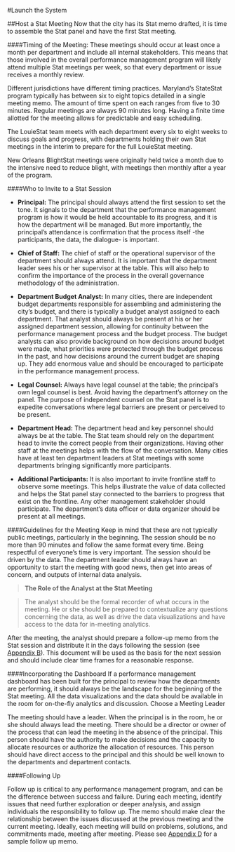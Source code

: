 #Launch the System

##Host a Stat Meeting
Now that the city has its Stat memo drafted, it is time to assemble the Stat panel and have the first Stat meeting.

####Timing of the Meeting:
These meetings should occur at least once a month per department and include all internal stakeholders. This means that those involved in the overall performance management program will likely attend multiple Stat meetings per week, so that every department or issue receives a monthly review.

Different jurisdictions have different timing practices. 
Maryland’s StateStat program typically has between six to eight topics detailed in a single meeting memo. The amount of time spent on each ranges from five to 30 minutes. Regular meetings are always 90 minutes long. Having a finite time allotted for the meeting allows for predictable and easy scheduling.

The LouieStat team meets with each department every six to eight weeks to discuss goals and progress, with departments holding their own Stat meetings in the interim to prepare for the full LouieStat meeting.

New Orleans BlightStat meetings were originally held twice a month due to the intensive need to reduce blight, with meetings then monthly after a year of the program.

####Who to Invite to a Stat Session

* **Principal:** The principal should always attend the first session to set the tone. It signals to the department that the performance management program is how it would be held accountable to its progress, and it is how the department will be managed. But more importantly, the principal’s attendance is confirmation that the process itself -the participants, the data, the dialogue- is important.

* **Chief of Staff:** The chief of staff or the operational supervisor of the department should always attend. It is important that the department leader sees his or her supervisor at the table. This will also help to confirm the importance of the process in the overall governance methodology of the administration.

* **Department Budget Analyst:** In many cities, there are independent budget departments responsible for assembling and administering the city’s budget, and there is typically a budget analyst assigned to each department. That analyst should always be present at his or her assigned department session, allowing for continuity between the performance management process and the budget process. The budget analysts can also provide background on how decisions around budget were made, what priorities were protected through the budget process in the past, and how decisions around the current budget are shaping up. They add enormous value and should be encouraged to participate in the performance management process.

* **Legal Counsel:** Always have legal counsel at the table; the principal’s own legal counsel is best. Avoid having the department’s attorney on the panel. The purpose of independent counsel on the Stat panel is to expedite conversations where legal barriers are present or perceived to be present. 

* **Department Head:** The department head and key personnel should always be at the table. The Stat team should rely on the department head to invite the correct people from their organizations. Having other staff at the meetings helps with the flow of the conversation. Many cities have at least ten department leaders at Stat meetings with some departments bringing significantly more participants.

* **Additional Participants:** It is also important to invite frontline staff to observe some meetings. This helps illustrate the value of data collected and helps the Stat panel stay connected to the barriers to progress that exist on the frontline. Any other management stakeholder should participate. The department’s data officer or data organizer should be present at all meetings.

####Guidelines for the Meeting
Keep in mind that these are not typically public meetings, particularly in the beginning. The session should be no more than 90 minutes and follow the same format every time. Being respectful of everyone’s time is very important. The session should be driven by the data. The department leader should always have an opportunity to start the meeting with good news, then get into areas of concern, and outputs of internal data analysis.

>**The Role of the Analyst at the Stat Meeting**

>The analyst should be the formal recorder of what occurs in the meeting. He or she should be prepared to contextualize any questions concerning the data, as well as drive the data visualizations and have access to the data for in-meeting analytics.
>
After the meeting, the analyst should prepare a follow-up memo from the Stat session and distribute it in the days following the session (see [Appendix B](appendix-b.md)). This document will be used as the basis for the next session and should include clear time frames for a reasonable response.

####Incorporating the Dashboard
If a performance management dashboard has been built for the principal to review how the departments are performing, it should always be the landscape for the beginning of the Stat meeting. All the data visualizations and the data should be available in the room for on-the-fly analytics and discussion.
Choose a Meeting Leader

The meeting should have a leader. When the principal is in the room, he or she should always lead the meeting. There should be a director or owner of the process that can lead the meeting in the absence of the principal. This person should have the authority to make decisions and the capacity to allocate resources or authorize the allocation of resources. This person should have direct access to the principal and this should be well known to the departments and department contacts.

####Following Up

Follow up is critical to any performance management program, and can be the difference between success and failure. During each meeting, identify issues that need further exploration or deeper analysis, and assign individuals the responsibility to follow up. The memo should make clear the relationship between the issues discussed at the previous meeting and the current meeting. Ideally, each meeting will build on problems, solutions, and commitments made, meeting after meeting. Please see [Appendix D](appendix-d.md) for a sample follow up memo.
